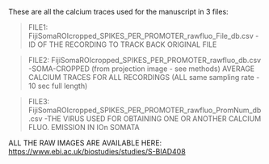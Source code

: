 These are all the calcium traces used for the manuscript in 3 files:

>FILE1: FijiSomaROIcropped_SPIKES_PER_PROMOTER_rawfluo_File_db.csv
-ID OF THE RECORDING TO TRACK BACK ORIGINAL FILE

>FILE2: FijiSomaROIcropped_SPIKES_PER_PROMOTER_rawfluo_db.csv
-SOMA-CROPPED (from projection image - see methods) AVERAGE CALCIUM TRACES FOR ALL RECORDINGS (ALL same sampling rate - 10 sec full length)

>FILE3: FijiSomaROIcropped_SPIKES_PER_PROMOTER_rawfluo_PromNum_db.csv
-THE VIRUS USED FOR OBTAINING ONE OR ANOTHER CALCIUM FLUO. EMISSION IN IOn SOMATA


ALL THE RAW IMAGES ARE AVAILABLE HERE:
https://www.ebi.ac.uk/biostudies/studies/S-BIAD408
